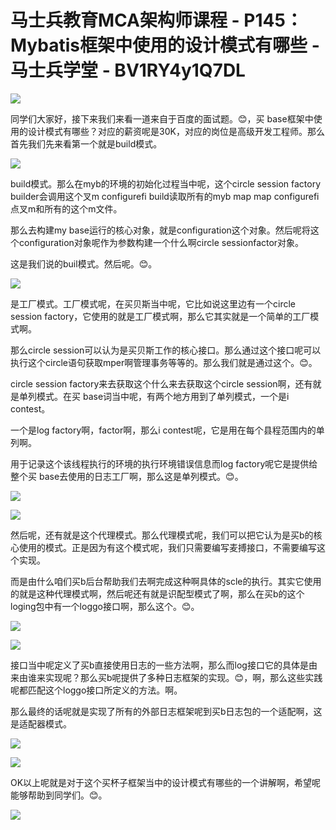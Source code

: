 # 马士兵教育MCA架构师课程 - P145：Mybatis框架中使用的设计模式有哪些 - 马士兵学堂 - BV1RY4y1Q7DL

![](img/79a780cf7dce3d2e4c2e307472256d90_0.png)

同学们大家好，接下来我们来看一道来自于百度的面试题。😊，买 base框架中使用的设计模式有哪些？对应的薪资呢是30K，对应的岗位是高级开发工程师。那么首先我们先来看第一个就是build模式。



![](img/79a780cf7dce3d2e4c2e307472256d90_2.png)

build模式。那么在myb的环境的初始化过程当中呢，这个circle session factory builder会调用这个叉m configurefi build读取所有的myb map map configurefi点叉m和所有的这个m文件。

那么去构建my base运行的核心对象，就是configuration这个对象。然后呢将这个configuration对象呢作为参数构建一个什么啊circle sessionfactor对象。

这是我们说的buil模式。然后呢。😊。

![](img/79a780cf7dce3d2e4c2e307472256d90_4.png)

是工厂模式。工厂模式呢，在买贝斯当中呢，它比如说这里边有一个circle session factory，它使用的就是工厂模式啊，那么它其实就是一个简单的工厂模式啊。

那么circle session可以认为是买贝斯工作的核心接口。那么通过这个接口呢可以执行这个circle语句获取mper啊管理事务等等的。那么我们就是通过这个。😊。

circle session factory来去获取这个什么来去获取这个circle session啊，还有就是单列模式。在买 base词当中呢，有两个地方用到了单列模式，一个是i contest。

一个是log factory啊，factor啊，那么i contest呢，它是用在每个县程范围内的单列啊。

用于记录这个该线程执行的环境的执行环境错误信息而log factory呢它是提供给整个买 base去使用的日志工厂啊，那么这是单列模式。😊。



![](img/79a780cf7dce3d2e4c2e307472256d90_6.png)

![](img/79a780cf7dce3d2e4c2e307472256d90_7.png)

然后呢，还有就是这个代理模式。那么代理模式呢，我们可以把它认为是买b的核心使用的模式。正是因为有这个模式呢，我们只需要编写麦搏接口，不需要编写这个实现。

而是由什么咱们买b后台帮助我们去啊完成这种啊具体的scle的执行。其实它使用的就是这种代理模式啊，然后呢还有就是识配型模式了啊，那么在买b的这个loging包中有一个loggo接口啊，那么这个。😊。



![](img/79a780cf7dce3d2e4c2e307472256d90_9.png)

![](img/79a780cf7dce3d2e4c2e307472256d90_10.png)

接口当中呢定义了买b直接使用日志的一些方法啊，那么而log接口它的具体是由来由谁来实现呢？那么买b呢提供了多种日志框架的实现。😊，啊，那么这些实践呢都匹配这个loggo接口所定义的方法。啊。

那么最终的话呢就是实现了所有的外部日志框架呢到买b日志包的一个适配啊，这是适配器模式。

![](img/79a780cf7dce3d2e4c2e307472256d90_12.png)

![](img/79a780cf7dce3d2e4c2e307472256d90_13.png)

OK以上呢就是对于这个买杯子框架当中的设计模式有哪些的一个讲解啊，希望呢能够帮助到同学们。😊。

![](img/79a780cf7dce3d2e4c2e307472256d90_15.png)